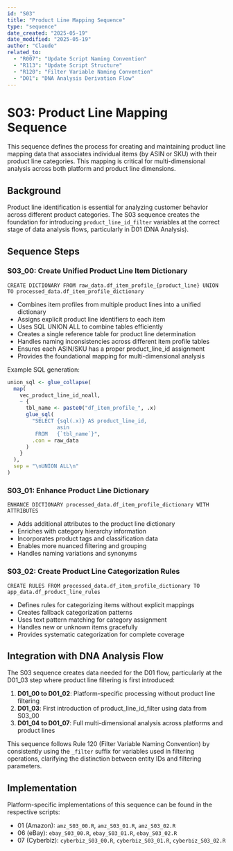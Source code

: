 ```yaml
---
id: "S03"
title: "Product Line Mapping Sequence"
type: "sequence"
date_created: "2025-05-19"
date_modified: "2025-05-19"
author: "Claude"
related_to:
  - "R007": "Update Script Naming Convention"
  - "R113": "Update Script Structure"
  - "R120": "Filter Variable Naming Convention"
  - "D01": "DNA Analysis Derivation Flow"
---
```


# S03: Product Line Mapping Sequence

This sequence defines the process for creating and maintaining product line mapping data that associates individual items (by ASIN or SKU) with their product line categories. This mapping is critical for multi-dimensional analysis across both platform and product line dimensions.

## Background

Product line identification is essential for analyzing customer behavior across different product categories. The S03 sequence creates the foundation for introducing `product_line_id_filter` variables at the correct stage of data analysis flows, particularly in D01 (DNA Analysis).

## Sequence Steps

### S03_00: Create Unified Product Line Item Dictionary

```
CREATE DICTIONARY FROM raw_data.df_item_profile_{product_line} UNION TO processed_data.df_item_profile_dictionary
```

- Combines item profiles from multiple product lines into a unified dictionary
- Assigns explicit product line identifiers to each item
- Uses SQL UNION ALL to combine tables efficiently
- Creates a single reference table for product line determination
- Handles naming inconsistencies across different item profile tables
- Ensures each ASIN/SKU has a proper product_line_id assignment
- Provides the foundational mapping for multi-dimensional analysis

Example SQL generation:
```R
union_sql <- glue_collapse(
  map(
    vec_product_line_id_noall,
    ~ {
      tbl_name <- paste0("df_item_profile_", .x)  
      glue_sql(
        "SELECT {sql(.x)} AS product_line_id,
                asin
         FROM   {`tbl_name`}",
        .con = raw_data
      )
    }
  ),
  sep = "\nUNION ALL\n"
)
```

### S03_01: Enhance Product Line Dictionary

```
ENHANCE DICTIONARY processed_data.df_item_profile_dictionary WITH ATTRIBUTES
```

- Adds additional attributes to the product line dictionary
- Enriches with category hierarchy information
- Incorporates product tags and classification data
- Enables more nuanced filtering and grouping
- Handles naming variations and synonyms

### S03_02: Create Product Line Categorization Rules

```
CREATE RULES FROM processed_data.df_item_profile_dictionary TO app_data.df_product_line_rules
```

- Defines rules for categorizing items without explicit mappings
- Creates fallback categorization patterns
- Uses text pattern matching for category assignment
- Handles new or unknown items gracefully
- Provides systematic categorization for complete coverage

## Integration with DNA Analysis Flow

The S03 sequence creates data needed for the D01 flow, particularly at the D01_03 step where product line filtering is first introduced:

1. **D01_00 to D01_02**: Platform-specific processing without product line filtering
2. **D01_03**: First introduction of product_line_id_filter using data from S03_00
3. **D01_04 to D01_07**: Full multi-dimensional analysis across platforms and product lines

This sequence follows Rule 120 (Filter Variable Naming Convention) by consistently using the `_filter` suffix for variables used in filtering operations, clarifying the distinction between entity IDs and filtering parameters.

## Implementation

Platform-specific implementations of this sequence can be found in the respective scripts:

- 01 (Amazon): `amz_S03_00.R`, `amz_S03_01.R`, `amz_S03_02.R`
- 06 (eBay): `ebay_S03_00.R`, `ebay_S03_01.R`, `ebay_S03_02.R`
- 07 (Cyberbiz): `cyberbiz_S03_00.R`, `cyberbiz_S03_01.R`, `cyberbiz_S03_02.R`